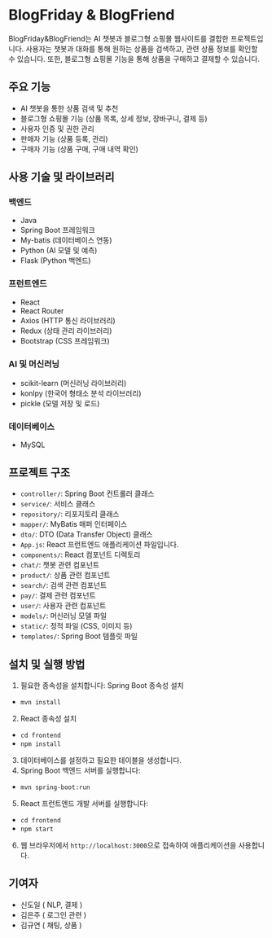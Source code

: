 # BlogFriday & BlogFriend

BlogFriday&BlogFriend는 AI 챗봇과 블로그형 쇼핑몰 웹사이트를 결합한 프로젝트입니다. 사용자는 챗봇과 대화를 통해 원하는 상품을 검색하고, 관련 상품 정보를 확인할 수 있습니다. 또한, 블로그형 쇼핑몰 기능을 통해 상품을 구매하고 결제할 수 있습니다.

## 주요 기능
- AI 챗봇을 통한 상품 검색 및 추천
- 블로그형 쇼핑몰 기능 (상품 목록, 상세 정보, 장바구니, 결제 등)
- 사용자 인증 및 권한 관리
- 판매자 기능 (상품 등록, 관리)
- 구매자 기능 (상품 구매, 구매 내역 확인)

## 사용 기술 및 라이브러리
### 백엔드
- Java
- Spring Boot 프레임워크
- My-batis (데이터베이스 연동)
- Python (AI 모델 및 예측)
- Flask (Python 백엔드)

### 프런트엔드
- React
- React Router
- Axios (HTTP 통신 라이브러리)
- Redux (상태 관리 라이브러리)
- Bootstrap (CSS 프레임워크)

### AI 및 머신러닝
- scikit-learn (머신러닝 라이브러리)
- konlpy (한국어 형태소 분석 라이브러리)
- pickle (모델 저장 및 로드)

### 데이터베이스
- MySQL

## 프로젝트 구조
- `controller/`: Spring Boot 컨트롤러 클래스
- `service/`: 서비스 클래스
- `repository/`: 리포지토리 클래스
- `mapper/`: MyBatis 매퍼 인터페이스
- `dto/`: DTO (Data Transfer Object) 클래스
- `App.js`: React 프런트엔드 애플리케이션 파일입니다.
- `components/`: React 컴포넌트 디렉토리
 - `chat/`: 챗봇 관련 컴포넌트
 - `product/`: 상품 관련 컴포넌트
 - `search/`: 검색 관련 컴포넌트
 - `pay/`: 결제 관련 컴포넌트
 - `user/`: 사용자 관련 컴포넌트
- `models/`: 머신러닝 모델 파일
- `static/`: 정적 파일 (CSS, 이미지 등)
- `templates/`: Spring Boot 템플릿 파일

## 설치 및 실행 방법
1. 필요한 종속성을 설치합니다: Spring Boot 종속성 설치
- `mvn install`
2. React 종속성 설치
- `cd frontend`
- `npm install`
3. 데이터베이스를 설정하고 필요한 테이블을 생성합니다.
4. Spring Boot 백엔드 서버를 실행합니다:
  - `mvn spring-boot:run`
5. React 프런트엔드 개발 서버를 실행합니다:
- `cd frontend`
- `npm start`
6. 웹 브라우저에서 `http://localhost:3000`으로 접속하여 애플리케이션을 사용합니다.

## 기여자
- 신도일 ( NLP, 결제 )
- 김은주 ( 로그인 관련 )
- 김규연 ( 채팅, 상품 )
